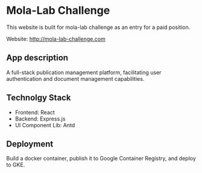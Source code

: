 # Mola-Lab Challenge
This website is built for mola-lab challenge as an entry for a paid position. 

Website: http://mola-lab-challenge.com

## App description
A full-stack publication management platform, facilitating user authentication and document management capabilities.

## Technolgy Stack
- Frontend: React 
- Backend: Express.js
- UI Component Lib: Antd

## Deployment
Build a docker container, publish it to Google Container Registry, and deploy to GKE.
